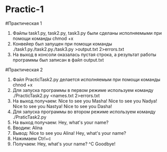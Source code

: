 # Practic-1
#Практическая 1
1. Файлы task1.py, task2.py, task3.py были сделаны исполняемыми при помощи команды chmod +x
2. Конвейер был запущен при помощи команды ./task1.py./task2.py./task3.py >output.txt 2>errors.txt
3. На выход в консоли оказалась пустая строка, а результат работы программы был записан в файл output.txt

#Практическая 2
1. Файл PracticTask2.py делается исполняемым при помощи команды chnod +x
2. Для запуска программы в первом режиме используем команду  ./PracticTask2.py <names.txt 2>errors.txt
3. На выход получаем:
Nice to see you Masha!
Nice to see you Nadya!
Nice to see you Nastya!
Nice to see you Dasha!
4. Для запуска программы во втором режиме используем команду ./PraticTask2.py
5. На выход получаем:
Hey, what's your name?
6. Вводим: Alina
7. Вывод:
Nice to see you Alina!
Hey, what's your name?
8. Нажимаем Ctrl+c
9. Получаем:
Hey, what's your name? ^C
Goodbye!
